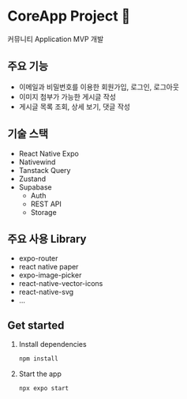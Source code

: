 # CoreApp Project 👋

커뮤니티 Application MVP 개발

## 주요 기능

- 이메일과 비밀번호를 이용한 회원가입, 로그인, 로그아웃
- 이미지 첨부가 가능한 게시글 작성
- 게시글 목록 조회, 상세 보기, 댓글 작성

## 기술 스택

- React Native Expo
- Nativewind
- Tanstack Query
- Zustand
- Supabase
   - Auth
   - REST API
   - Storage

## 주요 사용 Library

- expo-router
- react native paper
- expo-image-picker
- react-native-vector-icons
- react-native-svg
- ...

## Get started

1. Install dependencies

   ```bash
   npm install
   ```

2. Start the app

   ```bash
   npx expo start
   ```
